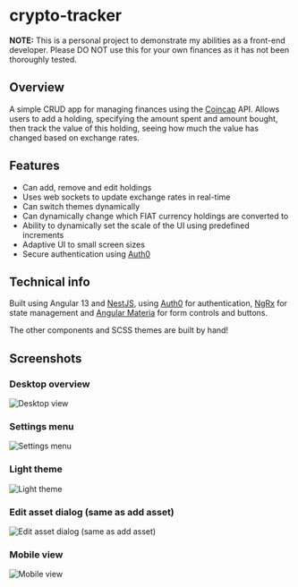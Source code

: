 # crypto-tracker

**NOTE:** This is a personal project to demonstrate my abilities as a front-end developer. Please DO NOT use this for your own finances as it has not been thoroughly tested.

## Overview
A simple CRUD app for managing finances using the [Coincap](https://docs.coincap.io/) API. Allows users to add a holding, specifying the amount spent and amount bought, then track the value of this holding, seeing how much the value has changed based on exchange rates. 

## Features
- Can add, remove and edit holdings
- Uses web sockets to update exchange rates in real-time
- Can switch themes dynamically
- Can dynamically change which FIAT currency holdings are converted to
- Ability to dynamically set the scale of the UI using predefined increments
- Adaptive UI to small screen sizes
- Secure authentication using [Auth0](https://auth0.com/)

## Technical info
Built using Angular 13 and [NestJS](https://nestjs.com), using [Auth0](https://auth0.com/) for authentication, [NgRx](https://ngrx.io/) for state management and [Angular Materia](https://v13.material.angular.io/) for form controls and buttons.

The other components and SCSS themes are built by hand!

## Screenshots

### Desktop overview
![Desktop view](https://user-images.githubusercontent.com/25081953/216793473-8e0d1a1c-296b-4730-a984-2b95995e7c84.png)

### Settings menu
![Settings menu](https://user-images.githubusercontent.com/25081953/216793479-1d0a6824-357b-42e2-9e54-f656e073aa04.png)

### Light theme
![Light theme](https://user-images.githubusercontent.com/25081953/216793492-1bd46983-5658-461a-8788-40abc19ce7fa.png)

### Edit asset dialog (same as add asset)
![Edit asset dialog (same as add asset)](https://user-images.githubusercontent.com/25081953/216793505-5f8d0a07-6c17-459e-b0db-5baa6cd0cd2b.png)

### Mobile view
![Mobile view](https://user-images.githubusercontent.com/25081953/216793508-5f8d118b-67c4-41f8-9f5a-e02663cef4ab.png)
